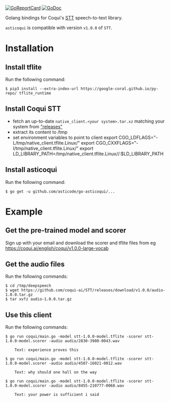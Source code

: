 [![GoReportCard](http://goreportcard.com/badge/github.com/asticode/go-asticoqui)](http://goreportcard.com/report/github.com/asticode/go-asticoqui)
[![GoDoc](https://godoc.org/github.com/asticode/go-asticoqui?status.svg)](https://godoc.org/github.com/asticode/go-asticoqui)

Golang bindings for Coqui's [STT](https://github.com/coqui-ai/STT) speech-to-text library.

`asticoqui` is compatible with version `v1.0.0` of `STT`.

# Installation  

## Install tflite

Run the following command:

    $ pip3 install --extra-index-url https://google-coral.github.io/py-repo/ tflite_runtime

## Install Coqui STT

- fetch an up-to-date `native_client.<your system>.tar.xz` matching your system from ["releases"](https://github.com/coqui-ai/STT/releases/tag/v1.0.0)
- extract its content to /tmp
- set environment variables to point to client
    export CGO_LDFLAGS="-L/tmp/native_client.tflite.Linux/"
    export CGO_CXXFLAGS="-I/tmp/native_client.tflite.Linux/"
    export LD_LIBRARY_PATH=/tmp/native_client.tflite.Linux//:$LD_LIBRARY_PATH

## Install asticoqui

Run the following command:

    $ go get -u github.com/asticode/go-asticoqui/...
    
# Example       
## Get the pre-trained model and scorer

Sign up with your email and download the scorer and tflite files from eg https://coqui.ai/english/coqui/v1.0.0-large-vocab
    
## Get the audio files

Run the following commands: 

    $ cd /tmp/deepspeech
    $ wget https://github.com/coqui-ai/STT/releases/download/v1.0.0/audio-1.0.0.tar.gz
    $ tar xvfz audio-1.0.0.tar.gz
    
## Use this client

Run the following commands:

    $ go run coqui/main.go -model stt-1.0.0-model.tflite -scorer stt-1.0.0-model.scorer -audio audio/2830-3980-0043.wav
    
        Text: experience proves this
    
    $ go run coqui/main.go -model stt-1.0.0-model.tflite -scorer stt-1.0.0-model.scorer -audio audio/4507-16021-0012.wav
    
        Text: why should one hall on the way
        
    $ go run coqui/main.go -model stt-1.0.0-model.tflite -scorer stt-1.0.0-model.scorer -audio audio/8455-210777-0068.wav
    
        Text: your power is sufficient i said